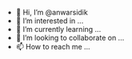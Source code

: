 - 👋 Hi, I’m @anwarsidik
- 👀 I’m interested in ...
- 🌱 I’m currently learning ...
- 💞️ I’m looking to collaborate on ...
- 📫 How to reach me ...

<!---
anwarsidik/anwarsidik is a ✨ special ✨ repository because its `README.md` (this file) appears on your GitHub profile.
You can click the Preview link to take a look at your changes.
--->
